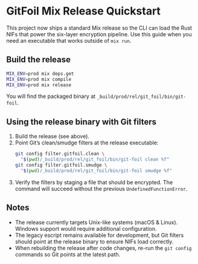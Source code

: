 # GitFoil Mix Release Quickstart

This project now ships a standard Mix release so the CLI can load the Rust NIFs that power the six-layer encryption pipeline. Use this guide when you need an executable that works outside of `mix run`.

## Build the release

```bash
MIX_ENV=prod mix deps.get
MIX_ENV=prod mix compile
MIX_ENV=prod mix release
```

You will find the packaged binary at `_build/prod/rel/git_foil/bin/git-foil`.

## Using the release binary with Git filters

1. Build the release (see above).
2. Point Git’s clean/smudge filters at the release executable:
   ```bash
   git config filter.gitfoil.clean \
     "$(pwd)/_build/prod/rel/git_foil/bin/git-foil clean %f"
   git config filter.gitfoil.smudge \
     "$(pwd)/_build/prod/rel/git_foil/bin/git-foil smudge %f"
   ```
3. Verify the filters by staging a file that should be encrypted. The command will succeed without the previous `UndefinedFunctionError`.

## Notes

- The release currently targets Unix-like systems (macOS & Linux). Windows support would require additional configuration.
- The legacy escript remains available for development, but Git filters should point at the release binary to ensure NIFs load correctly.
- When rebuilding the release after code changes, re-run the `git config` commands so Git points at the latest path.

